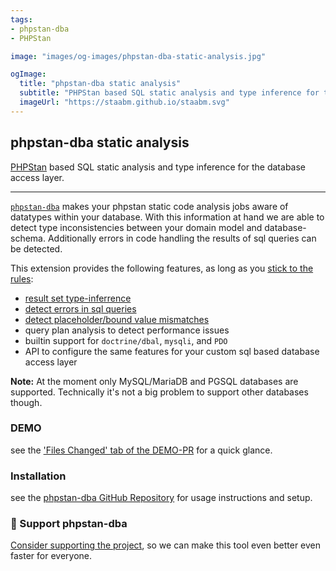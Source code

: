 ```yaml
---
tags:
- phpstan-dba
- PHPStan

image: "images/og-images/phpstan-dba-static-analysis.jpg"

ogImage:
  title: "phpstan-dba static analysis"
  subtitle: "PHPStan based SQL static analysis and type inference for the database access layer"
  imageUrl: "https://staabm.github.io/staabm.svg"
---
```


## phpstan-dba static analysis

[PHPStan](https://phpstan.org/blog/find-bugs-in-your-code-without-writing-tests) based SQL static analysis and type inference for the database access layer.

---

[`phpstan-dba`](https://github.com/staabm/phpstan-dba) makes your phpstan static code analysis jobs aware of datatypes within your database.
With this information at hand we are able to detect type inconsistencies between your domain model and database-schema.
Additionally errors in code handling the results of sql queries can be detected.

This extension provides the following features, as long as you [stick to the rules](https://staabm.github.io/2022/07/23/phpstan-dba-inference-placeholder.html#the-golden-phpstan-dba-rules):

* [result set type-inferrence](https://staabm.github.io/2022/06/19/phpstan-dba-type-inference.html)
* [detect errors in sql queries](https://staabm.github.io/2022/08/05/phpstan-dba-syntax-error-detection.html)
* [detect placeholder/bound value mismatches](https://staabm.github.io/2022/07/30/phpstan-dba-placeholder-validation.html)
* query plan analysis to detect performance issues
* builtin support for `doctrine/dbal`, `mysqli`, and `PDO`
* API to configure the same features for your custom sql based database access layer


**Note:**
At the moment only MySQL/MariaDB and PGSQL databases are supported. Technically it's not a big problem to support other databases though.


### DEMO

see the ['Files Changed' tab of the DEMO-PR](https://github.com/staabm/phpstan-dba/pull/61/files#diff-98a3c43049f6a0c859c0303037d9773534396533d7890bad187d465d390d634e) for a quick glance.

### Installation

see the [phpstan-dba GitHub Repository](https://github.com/staabm/phpstan-dba) for usage instructions and setup.

### 💌 Support phpstan-dba

[Consider supporting the project](https://github.com/sponsors/staabm), so we can make this tool even better even faster for everyone.
